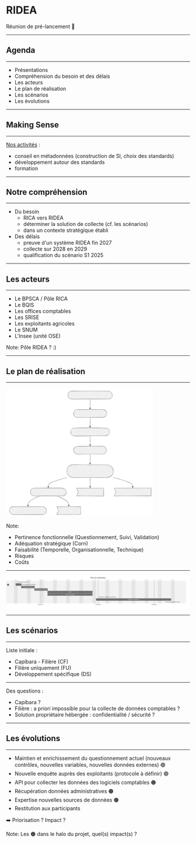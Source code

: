 # RIDEA

Réunion de pré-lancement 🤔

---

## Agenda

----

- Présentations
- Compréhension du besoin et des délais
- Les acteurs
- Le plan de réalisation
- Les scénarios
- Les évolutions

---

## Making Sense

----

[Nos activités](https://www.making-sense.info/activities) :
- conseil en métadonnées (construction de SI, choix des standards)
- développement autour des standards
- formation

---

## Notre compréhension

----

- Du besoin
  - RICA vers RIDEA
  - déterminer la solution de collecte (cf. les scénarios)
  - dans un contexte stratégique établi
- Des délais
  - preuve d'un système RIDEA fin 2027
  - collecte sur 2028 en 2029
  - qualification du scénario S1 2025 

---

## Les acteurs

----

- Le BPSCA / Pôle RICA
- Le BQIS
- Les offices comptables
- Les SRISE
- Les exploitants agricoles
- Le SNUM
- L'Insee (unité OSE)

Note:
Pôle RIDEA ? :)

---

## Le plan de réalisation

----

<img src="plan-de-realisation.svg" width="80%" height="80%">

Note:
- Pertinence fonctionnelle (Questionnement, Suivi, Validation)
- Adéquation stratégique (Corn)
- Faisabilité (Temporelle, Organisationnelle, Technique)
- Risques
- Coûts

----

<img src="planning-de-realisation.svg">

---

## Les scénarios

----

Liste initiale :
  - Capibara - Filière (CF)
  - Filière uniquement (FU)
  - Développement spécifique (DS)

----

Des questions :
- Capibara ?
- Filière : a priori impossible pour la collecte de données comptables ?
- Solution propriétaire hébergée : confidentialité / sécurité ?

---

## Les évolutions

----

- Maintien et enrichissement du questionnement actuel (nouveaux contrôles, nouvelles variables, nouvelles données externes) 🟢
- Nouvelle enquête auprès des exploitants (protocole à définir) 🟢
- API pour collecter les données des logiciels comptables 🟠
- Récupération données administratives 🟠
- Expertise nouvelles sources de données 🟠
- Restitution aux participants

➡️ Priorisation ? Impact ?

Note:
Les 🟠 dans le halo du projet, quel(s) impact(s) ?